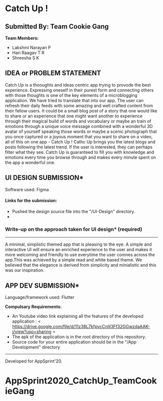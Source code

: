 
# Catch Up !

  
## Submitted By: Team Cookie Gang

**Team Members:**
- Lakshmi Narayan P
- Hari Raagav T R 
- Shreesha S K

## IDEA or PROBLEM STATEMENT
Catch Up is a thooughts and ideas centric app trying to provode the best experience. Expressing oneself in their purest form and connecting others with those thoughts is one of the key elements of a microblogging application. We have tried to translate that into our app. The user can refresh their daily feeds with some amazing and well crafted content from their fellow users. It could be a small blog post of a story that one would like to share or an experience that one might want another to experience through their magical build of words and vocabulary or maybe an train of emotions through a unique voice message combined with a wonderful 3D avatar of yourself speaking those words or maybe a scenic photograph that you once captured or a joyous moment that you want to share on a video, all of this on one app - Catch Up ! Cathc Up brings you the latest blogs and posts following the latest trend. If the user is interested, they can perhaps filter what they see. 
Catch Up is guaranteed to fill you with knowledge and emotions every time you browse through and makes every minute spent on the app a wonderful one. 

## UI DESIGN SUBMISSION*
Software used: Figma

#### Links for the submission: 
- Pushed the design source file into the "/UI-Design" directory.
-  

### Write-up on the approach taken for UI design* (required)
---
A minimal, simplistic themed app that is pleasing to the eye. A simple and interactive UI will ensure an enriched experience to the user and makes it more welcoming and friendly to use everytime the user comnes across the app.This was achieved by a simple read and white based theme. We believed that the elegance is derived from simplicity and minialistic and this was our inspiration.


## APP DEV SUBMISSION*
Language/framework used: Flutter

**Compulsary Requirements:**
- An Youtube video link explaining all the features of the developed application : < https://drive.google.com/file/d/11z38L7kfpvcCnlil3Ff32GGwzdaAAK-j/view?usp=sharing >
- The apk of the application is in the root directory of this repository.
- Source code for your entire application should be in the "/App Development" directory

---
Developed for AppSprint'20.




# AppSprint2020_CatchUp_TeamCookieGang
